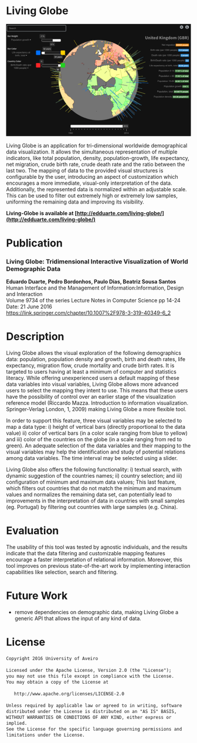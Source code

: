 # Living Globe

![Screenshot](screenshot.png)

Living Globe is an application for tri-dimensional worldwide demographical data
visualization. It allows the simultaneous representation of multiple
indicators, like total population, density, population-growth, life expectancy,
net migration, crude birth rate, crude death rate and the ratio between the
last two. The mapping of data to the provided visual structures is configurable
by the user, introducing an aspect of customization which encourages a more
immediate, visual-only interpretation of the data. Additionally, the
represented data is normalized within an adjustable scale. This can be used to
filter out extremely high or extremely low samples, uniforming the remaining
data and improving its visibility.

__Living-Globe is available at [http://edduarte.com/living-globe/](http://edduarte.com/living-globe/)__
<br/>

# Publication

### Living Globe: Tridimensional Interactive Visualization of World Demographic Data
__Eduardo Duarte, Pedro Bordonhos, Paulo Dias, Beatriz Sousa Santos__  
Human Interface and the Management of Information:Information, Design and Interaction  
Volume 9734 of the series Lecture Notes in Computer Science pp 14-24  
Date: 21 June 2016  
https://link.springer.com/chapter/10.1007%2F978-3-319-40349-6_2

# Description

Living Globe allows the visual exploration of the following demographics data: population, population density and growth, birth and death rates, life expectancy, migration flow, crude mortality and crude birth rates. It is targeted to users having at least a minimum of computer and statistics literacy. While offering unexperienced users a default mapping of these data variables into visual variables, Living Globe allows more advanced users to select the mapping they intent to use. This means that these users have the possibility of control over an earlier stage of the visualization reference model (Riccardo Mazza. Introduction to information visualization. Springer-Verlag London, 1, 2009) making Living Globe a more flexible tool.

In order to support this feature, three visual variables may be selected to map a data type: i) height of vertical bars (directly proportional to the data value) ii) color of vertical bars (in a color scale ranging from blue to yellow) and iii) color of the countries on the globe (in a scale ranging from red to green). An adequate selection of the data variables and their mapping to the visual variables may help the identification and study of potential relations among data variables. The time interval may be selected using a slider.

Living Globe also offers the following functionality: i) textual search, with dynamic suggestion of the countries names; ii) country selection; and iii) configuration of minimum and maximum data values; This last feature, which filters out countries that do not match the minimum and maximum values and normalizes the remaining data set, can potentially lead to improvements in the interpretation of data in countries with small samples (eg. Portugal) by filtering out countries with large samples (e.g. China).

# Evaluation

The usability of this tool was tested by agnostic individuals, and the results
indicate that the data filtering and customizable mapping features encourage a
faster interpretation of relational information. Moreover, this tool improves
on previous state-of-the-art work by implementing interaction capabilities like
selection, search and filtering.

# Future Work

- remove dependencies on demographic data, making Living Globe a generic API that allows the input of any kind of data.


# License

    Copyright 2016 University of Aveiro

    Licensed under the Apache License, Version 2.0 (the "License");
    you may not use this file except in compliance with the License.
    You may obtain a copy of the License at

       http://www.apache.org/licenses/LICENSE-2.0

    Unless required by applicable law or agreed to in writing, software
    distributed under the License is distributed on an "AS IS" BASIS,
    WITHOUT WARRANTIES OR CONDITIONS OF ANY KIND, either express or implied.
    See the License for the specific language governing permissions and
    limitations under the License.
